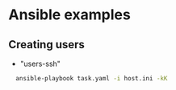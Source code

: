 # Ansible examples

## Creating users
 - "users-ssh"
```sh
  ansible-playbook task.yaml -i host.ini -kK
```

